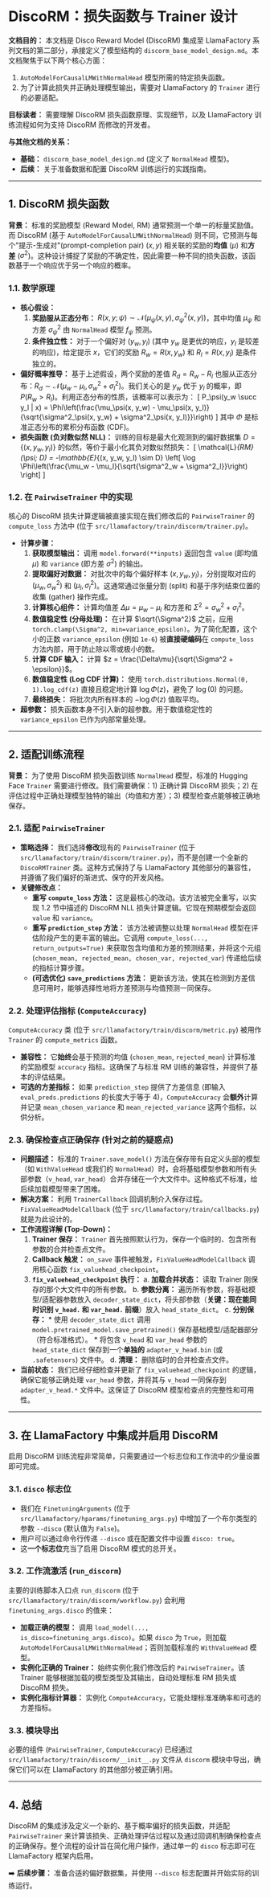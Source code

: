 # DiscoRM：损失函数与 Trainer 设计

**文档目的：** 本文档是 Disco Reward Model (DiscoRM) 集成至 LlamaFactory 系列文档的第二部分，承接定义了模型结构的 `discorm_base_model_design.md`。本文档聚焦于以下两个核心方面：
1.  `AutoModelForCausalLMWithNormalHead` 模型所需的特定损失函数。
2.  为了计算此损失并正确处理模型输出，需要对 LlamaFactory 的 `Trainer` 进行的必要适配。

**目标读者：** 需要理解 DiscoRM 损失函数原理、实现细节，以及 LlamaFactory 训练流程如何为支持 DiscoRM 而修改的开发者。

**与其他文档的关系：**
*   **基础：** `discorm_base_model_design.md` (定义了 `NormalHead` 模型)。
*   **后续：** 关于准备数据和配置 DiscoRM 训练运行的实践指南。

---

## 1. DiscoRM 损失函数

**背景：** 标准的奖励模型 (Reward Model, RM) 通常预测一个单一的标量奖励值。而 DiscoRM (基于 `AutoModelForCausalLMWithNormalHead`) 则不同，它预测与每个"提示-生成对"(prompt-completion pair) $(x, y)$ 相关联的奖励的**均值** ($\mu$) 和**方差** ($\sigma^2$)。这种设计捕捉了奖励的不确定性，因此需要一种不同的损失函数，该函数基于一个响应优于另一个响应的概率。

### 1.1. 数学原理
*   **核心假设：**
    1.  **奖励服从正态分布：** $R(x, y; \psi) \sim \mathcal{N}(\mu_\psi(x, y), \sigma^2_\psi(x, y))$，其中均值 $\mu_\psi$ 和方差 $\sigma^2_\psi$ 由 `NormalHead` 模型 $f_\psi$ 预测。
    2.  **条件独立性：** 对于一个偏好对 $(y_w, y_l)$ (其中 $y_w$ 是更优的响应，$y_l$ 是较差的响应)，给定提示 $x$，它们的奖励 $R_w = R(x, y_w)$ 和 $R_l = R(x, y_l)$ 是条件独立的。
*   **偏好概率推导：** 基于上述假设，两个奖励的差值 $R_d = R_w - R_l$ 也服从正态分布：$R_d \sim \mathcal{N}(\mu_w - \mu_l, \sigma^2_w + \sigma^2_l)$。我们关心的是 $y_w$ 优于 $y_l$ 的概率，即 $P(R_w > R_l)$。利用正态分布的性质，该概率可以表示为：
    \[ P_\psi(y_w \succ y_l | x) = \Phi\left(\frac{\mu_\psi(x, y_w) - \mu_\psi(x, y_l)}{\sqrt{\sigma^2_\psi(x, y_w) + \sigma^2_\psi(x, y_l)}}\right) \]
    其中 $\Phi$ 是标准正态分布的累积分布函数 (CDF)。
*   **损失函数 (负对数似然 NLL)：** 训练的目标是最大化观测到的偏好数据集 $D = \{(x, y_w, y_l)\}$ 的似然，等价于最小化其负对数似然损失：
    \[ \mathcal{L}_{RM}(\psi; D) = -\mathbb{E}_{(x, y_w, y_l) \sim D} \left[ \log \Phi\left(\frac{\mu_w - \mu_l}{\sqrt{\sigma^2_w + \sigma^2_l}}\right) \right] \]

### 1.2. 在 `PairwiseTrainer` 中的实现
核心的 DiscoRM 损失计算逻辑被直接实现在我们修改后的 `PairwiseTrainer` 的 `compute_loss` 方法中 (位于 `src/llamafactory/train/discorm/trainer.py`)。

*   **计算步骤：**
    1.  **获取模型输出：** 调用 `model.forward(**inputs)` 返回包含 `value` (即均值 $\mu$) 和 `variance` (即方差 $\sigma^2$) 的输出。
    2.  **提取偏好对数据：** 对批次中的每个偏好样本 $(x, y_w, y_l)$，分别提取对应的 $(\mu_w, \sigma^2_w)$ 和 $(\mu_l, \sigma^2_l)$。这通常通过张量分割 (split) 和基于序列结束位置的收集 (gather) 操作完成。
    3.  **计算核心组件：** 计算均值差 $\Delta\mu = \mu_w - \mu_l$ 和方差和 $\Sigma^2 = \sigma^2_w + \sigma^2_l$。
    4.  **数值稳定性 (分母处理)：** 在计算 $\sqrt{\Sigma^2}$ 之前，应用 `torch.clamp(\Sigma^2, min=variance_epsilon)`。为了简化配置，这个小的正数 `variance_epsilon` (例如 `1e-6`) 被**直接硬编码**在 `compute_loss` 方法内部，用于防止除以零或极小的数。
    5.  **计算 CDF 输入：** 计算 $z = \frac{\Delta\mu}{\sqrt{\Sigma^2 + \epsilon}}$。
    6.  **数值稳定性 (Log CDF 计算)：** 使用 `torch.distributions.Normal(0, 1).log_cdf(z)` 直接且稳定地计算 $\log \Phi(z)$，避免了 $\log(0)$ 的问题。
    7.  **最终损失：** 将批次内所有样本的 $-\log \Phi(z)$ 值取平均。
*   **超参数：** 损失函数本身不引入新的超参数。用于数值稳定性的 `variance_epsilon` 已作为内部常量处理。

---

## 2. 适配训练流程

**背景：** 为了使用 DiscoRM 损失函数训练 `NormalHead` 模型，标准的 Hugging Face `Trainer` 需要进行修改。我们需要确保：1) 正确计算 DiscoRM 损失；2) 在评估过程中正确处理模型独特的输出（均值和方差）；3) 模型检查点能够被正确地保存。

### 2.1. 适配 `PairwiseTrainer`
*   **策略选择：** 我们选择**修改**现有的 `PairwiseTrainer` (位于 `src/llamafactory/train/discorm/trainer.py`)，而不是创建一个全新的 `DiscoRMTrainer` 类。这种方式保持了与 LlamaFactory 其他部分的兼容性，并遵循了我们偏好的渐进式、保守的开发风格。
*   **关键修改点：**
    *   **重写 `compute_loss` 方法：** 这是最核心的改动。该方法被完全重写，以实现 1.2 节中描述的 DiscoRM NLL 损失计算逻辑。它现在预期模型会返回 `value` 和 `variance`。
    *   **重写 `prediction_step` 方法：** 该方法被调整以处理 `NormalHead` 模型在评估阶段产生的更丰富的输出。它调用 `compute_loss(..., return_outputs=True)` 来获取包含均值和方差的预测结果，并将这个元组 (`chosen_mean, rejected_mean, chosen_var, rejected_var`) 传递给后续的指标计算步骤。
    *   **(可选优化) `save_predictions` 方法：** 更新该方法，使其在检测到方差信息可用时，能够选择性地将方差预测与均值预测一同保存。

### 2.2. 处理评估指标 (`ComputeAccuracy`)
`ComputeAccuracy` 类 (位于 `src/llamafactory/train/discorm/metric.py`) 被用作 `Trainer` 的 `compute_metrics` 函数。
*   **兼容性：** 它**始终**会基于预测的均值 (`chosen_mean`, `rejected_mean`) 计算标准的奖励模型 `accuracy` 指标。这确保了与标准 RM 训练的兼容性，并提供了基本的评估结果。
*   **可选的方差指标：** 如果 `prediction_step` 提供了方差信息 (即输入 `eval_preds.predictions` 的长度大于等于 4)，`ComputeAccuracy` 会**额外**计算并记录 `mean_chosen_variance` 和 `mean_rejected_variance` 这两个指标，以供分析。

### 2.3. 确保检查点正确保存 (针对之前的疑惑点)
*   **问题描述：** 标准的 `Trainer.save_model()` 方法在保存带有自定义头部的模型（如 `WithValueHead` 或我们的 `NormalHead`）时，会将基础模型参数和所有头部参数（`v_head`, `var_head`）合并存储在一个大文件中。这种格式不标准，给后续加载模型带来了困难。
*   **解决方案：** 利用 `TrainerCallback` 回调机制介入保存过程。`FixValueHeadModelCallback` (位于 `src/llamafactory/train/callbacks.py`) 就是为此设计的。
*   **工作流程详解 (Top-Down)：**
    1.  **Trainer 保存：** `Trainer` 首先按照默认行为，保存一个临时的、包含所有参数的合并检查点文件。
    2.  **Callback 触发：** `on_save` 事件被触发，`FixValueHeadModelCallback` 调用核心函数 `fix_valuehead_checkpoint`。
    3.  **`fix_valuehead_checkpoint` 执行：**
        a.  **加载合并状态：** 读取 Trainer 刚保存的那个大文件中的所有参数。
        b.  **参数分离：** 遍历所有参数，将基础模型/适配器参数放入 `decoder_state_dict`，将头部参数（**关键：现在能同时识别 `v_head.` 和 `var_head.` 前缀**）放入 `head_state_dict`。
        c.  **分别保存：**
            *   使用 `decoder_state_dict` 调用 `model.pretrained_model.save_pretrained()` 保存基础模型/适配器部分（符合标准格式）。
            *   将包含 `v_head` 和 `var_head` 参数的 `head_state_dict` 保存到一个**单独的** `adapter_v_head.bin` (或 `.safetensors`) 文件中。
        d.  **清理：** 删除临时的合并检查点文件。
*   **当前状态：** 我们已经仔细检查并更新了 `fix_valuehead_checkpoint` 的逻辑，确保它能够正确处理 `var_head` 参数，并将其与 `v_head` 一同保存到 `adapter_v_head.*` 文件中。这保证了 DiscoRM 模型检查点的完整性和可用性。

---

## 3. 在 LlamaFactory 中集成并启用 DiscoRM

启用 DiscoRM 训练流程非常简单，只需要通过一个标志位和工作流中的少量设置即可完成。

### 3.1. `disco` 标志位
*   我们在 `FinetuningArguments` (位于 `src/llamafactory/hparams/finetuning_args.py`) 中增加了一个布尔类型的参数 `--disco` (默认值为 `False`)。
*   用户可以通过命令行传递 `--disco` 或在配置文件中设置 `disco: true`。
*   这**一个标志位**充当了启用 DiscoRM 模式的总开关。

### 3.2. 工作流激活 (`run_discorm`)
主要的训练脚本入口点 `run_discorm` (位于 `src/llamafactory/train/discorm/workflow.py`) 会利用 `finetuning_args.disco` 的值来：
*   **加载正确的模型：** 调用 `load_model(..., is_disco=finetuning_args.disco)`。如果 `disco` 为 `True`，则加载 `AutoModelForCausalLMWithNormalHead`；否则加载标准的 `WithValueHead` 模型。
*   **实例化正确的 Trainer：** 始终实例化我们修改后的 `PairwiseTrainer`。该 Trainer 能够根据加载的模型类型及其输出，自动处理标准 RM 损失或 DiscoRM 损失。
*   **实例化指标计算器：** 实例化 `ComputeAccuracy`，它能处理标准准确率和可选的方差指标。

### 3.3. 模块导出
必要的组件 (`PairwiseTrainer`, `ComputeAccuracy`) 已经通过 `src/llamafactory/train/discorm/__init__.py` 文件从 `discorm` 模块中导出，确保它们可以在 LlamaFactory 的其他部分被正确引用。

---

## 4. 总结

DiscoRM 的集成涉及定义一个新的、基于概率偏好的损失函数，并适配 `PairwiseTrainer` 来计算该损失、正确处理评估过程以及通过回调机制确保检查点的正确保存。整个流程的设计旨在简化用户操作，通过单一的 `disco` 标志即可在 LlamaFactory 框架内启用。

➡️ **后续步骤：** 准备合适的偏好数据集，并使用 `--disco` 标志配置并开始实际的训练运行。 